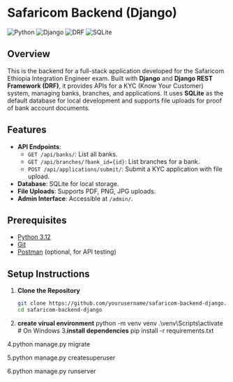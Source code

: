 # Safaricom Backend (Django)

![Python](https://img.shields.io/badge/Python-3.12-blue.svg)
![Django](https://img.shields.io/badge/Django-4.2.7-green.svg)
![DRF](https://img.shields.io/badge/DRF-3.14.0-orange.svg)
![SQLite](https://img.shields.io/badge/SQLite-Default-lightgrey.svg)

## Overview

This is the backend for a full-stack application developed for the Safaricom Ethiopia Integration Engineer exam. Built with **Django** and **Django REST Framework (DRF)**, it provides APIs for a KYC (Know Your Customer) system, managing banks, branches, and applications. It uses **SQLite** as the default database for local development and supports file uploads for proof of bank account documents.

## Features

- **API Endpoints**:
  - `GET /api/banks/`: List all banks.
  - `GET /api/branches/?bank_id={id}`: List branches for a bank.
  - `POST /api/applications/submit/`: Submit a KYC application with file upload.
- **Database**: SQLite for local storage.
- **File Uploads**: Supports PDF, PNG, JPG uploads.
- **Admin Interface**: Accessible at `/admin/`.

## Prerequisites

- [Python 3.12](https://www.python.org/downloads/)
- [Git](https://git-scm.com/downloads)
- [Postman](https://www.postman.com/downloads/) (optional, for API testing)

## Setup Instructions

1. **Clone the Repository**
   ```bash
   git clone https://github.com/yourusername/safaricom-backend-django.git
   cd safaricom-backend-django
2. **create virual environment**
   python -m venv venv
.\venv\Scripts\activate  # On Windows
3.**install dependencies**
   pip install -r requirements.txt

4.python manage.py migrate

5.python manage.py createsuperuser

6.python manage.py runserver
   
